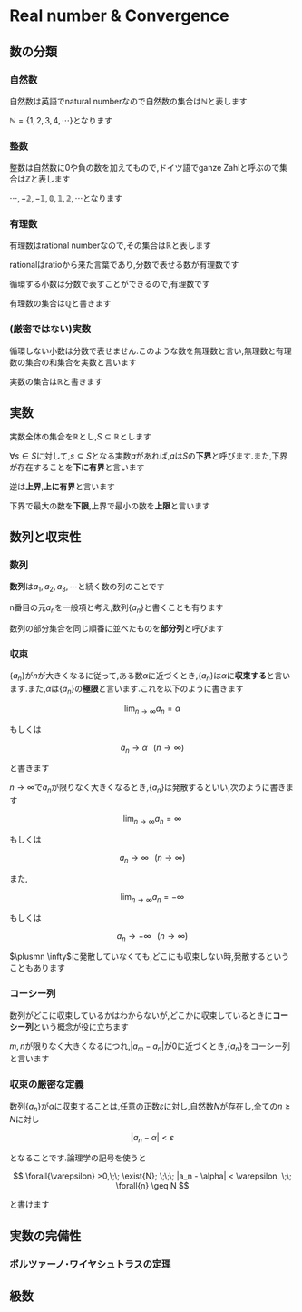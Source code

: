 # Real number & Convergence

## 数の分類

### 自然数

自然数は英語でnatural numberなので自然数の集合は$\mathbb{N}$と表します

$\mathbb{N}=\lbrace 1,2,3,4,\cdots \rbrace$となります

### 整数

整数は自然数に0や負の数を加えてもので,ドイツ語でganze Zahlと呼ぶので集合は$\mathbb{Z}$と表します

$\mathbb{\cdots,-2,-1,0,1,2,\cdots}$となります

### 有理数

有理数はrational numberなので,その集合は$\mathbb{R}$と表します

rationalはratioから来た言葉であり,分数で表せる数が有理数です

循環する小数は分数で表すことができるので,有理数です

有理数の集合は$\mathbb{Q}$と書きます

### (厳密ではない)実数

循環しない小数は分数で表せません.このような数を無理数と言い,無理数と有理数の集合の和集合を実数と言います

実数の集合は$\mathbb{R}$と書きます

## 実数

実数全体の集合を$\mathbb{R}$とし,$S\subseteq \mathbb{R}$とします

$\forall{s} \in S$に対して,$s \subseteq S$となる実数$a$があれば,$a$は$S$の**下界**と呼びます.また,下界が存在することを**下に有界**と言います

逆は**上界**,**上に有界**と言います

下界で最大の数を**下限**,上界で最小の数を**上限**と言います

## 数列と収束性

### 数列

**数列**は$a_1, a_2, a_3, \cdots$と続く数の列のことです

n番目の元$a_n$を一般項と考え,数列$\lbrace a_n \rbrace$と書くことも有ります

数列の部分集合を同じ順番に並べたものを**部分列**と呼びます

### 収束

$\lbrace a_n \rbrace$が$n$が大きくなるに従って,ある数$\alpha$に近づくとき,$\lbrace a_n \rbrace$は$\alpha$に**収束する**と言います.また,$\alpha$は$\lbrace a_n \rbrace$の**極限**と言います.これを以下のように書きます

$$
\lim_{n \to \infty}a_n = \alpha
$$

もしくは

$$
a_n \to \alpha \;\;\;(n \to \infty)
$$

と書きます

$n \to \infty$で$a_n$が限りなく大きくなるとき,$\lbrace a_n \rbrace$は発散するといい,次のように書きます

$$
\lim_{n \to \infty}a_n = \infty
$$

もしくは

$$
a_n \to \infty \;\;\;(n \to \infty)
$$

また,

$$
\lim_{n \to \infty}a_n = -\infty
$$

もしくは

$$
a_n \to -\infty \;\;\;(n \to \infty)
$$

$\plusmn \infty$に発散していなくても,どこにも収束しない時,発散するということもあります

### コーシー列

数列がどこに収束しているかはわからないが,どこかに収束しているときに**コーシー列**という概念が役に立ちます

$m,n$が限りなく大きくなるにつれ,$|a_m - a_n|$が$0$に近づくとき,$\lbrace a_n \rbrace$をコーシー列と言います

### 収束の厳密な定義

数列$\lbrace a_n \rbrace$が$\alpha$に収束することは,任意の正数$\varepsilon$に対し,自然数$N$が存在し,全ての$n \geq N$に対し

$$
|a_n - \alpha| < \varepsilon
$$

となることです.論理学の記号を使うと

$$
\forall{\varepsilon} >0,\;\; \exist{N}; \;\;\; |a_n - \alpha| < \varepsilon, \;\; \forall{n} \geq N
$$

と書けます

## 実数の完備性

### ボルツァーノ･ワイヤシュトラスの定理

## 級数
